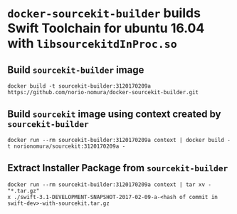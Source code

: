 # `docker-sourcekit-builder` builds Swift Toolchain for ubuntu 16.04 with `libsourcekitdInProc.so`

## Build `sourcekit-builder` image
```console
docker build -t sourcekit-builder:3120170209a https://github.com/norio-nomura/docker-sourcekit-builder.git
```

## Build `sourcekit` image using context created by `sourcekit-builder`
```console
docker run --rm sourcekit-builder:3120170209a context | docker build -t norionomura/sourcekit:3120170209a -
```

## Extract Installer Package from `sourcekit-builder`
```console
docker run --rm sourcekit-builder:3120170209a context | tar xv - "*.tar.gz"
x ./swift-3.1-DEVELOPMENT-SNAPSHOT-2017-02-09-a-<hash of commit in swift-dev>-with-sourcekit.tar.gz
```
